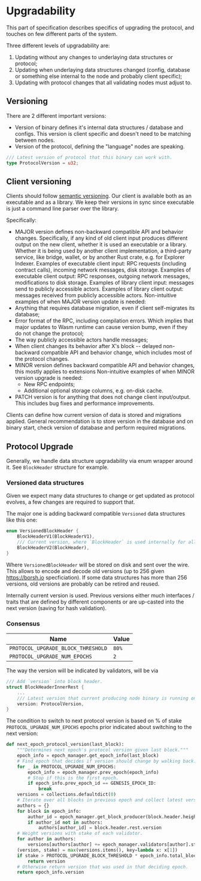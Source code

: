# Upgradability

This part of specification describes specifics of upgrading the protocol, and touches on few different parts of the system.

Three different levels of upgradability are:
1. Updating without any changes to underlaying data structures or protocol;
2. Updating when underlaying data structures changed (config, database or something else internal to the node and probably client specific);
3. Updating with protocol changes that all validating nodes must adjust to.

## Versioning

There are 2 different important versions:
- Version of binary defines it's internal data structures / database and configs. This version is client specific and doesn't need to be matching between nodes.
- Version of the protocol, defining the "language" nodes are speaking.

```rust
/// Latest version of protocol that this binary can work with.
type ProtocolVersion = u32;
```

## Client versioning

Clients should follow [semantic versioning](https://semver.org/). Our client is available both as an executable and as a library. We keep their versions in sync since executable is just a command line parser over the library.

Specifically:
 - MAJOR version defines non-backward compatible API and behavior changes. Specifically, if any kind of old client input produces different output on the new client, whether it is used an executable or a library. Whether it is being used by another client implementation, a third-party service, like bridge, wallet, or by another Rust crate, e.g. for Explorer Indexer. Examples of executable client input: RPC requests (including contract calls), incoming network messages, disk storage. Examples of executable client output: RPC responses, outgoing network messages, modifications to disk storage. Examples of library client input: messages send to publicly accessible actors. Examples of library client output: messages received from publicly accessible actors. Non-intuitive examples of when MAJOR version update is needed:
  - Anything that requires database migration, even if client self-migrates its database;
  - Error format of the RPC, including compilation errors. Which implies that major updates to Wasm runtime can cause version bump, even if they do not change the protocol;
  - The way publicly accessible actors handle messages;
  - When client changes its behavior after X's block -- delayed non-backward compatible API and behavior change, which includes most of the protocol changes.
- MINOR version defines backward compatible API and behavior changes, this mostly applies to extensions Non-intuitive examples of when MINOR version upgrade is needed:
  - New RPC endpoints;
  - Additional optional storage columns, e.g. on-disk cache.
- PATCH version is for anything that does not change client input/output. This includes bug fixes and performance improvements.

Clients can define how current version of data is stored and migrations applied.
General recommendation is to store version in the database and on binary start, check version of database and perform required migrations.

## Protocol Upgrade

Generally, we handle data structure upgradability via enum wrapper around it. See `BlockHeader` structure for example.

### Versioned data structures

Given we expect many data structures to change or get updated as protocol evolves, a few changes are required to support that.

The major one is adding backward compatible `Versioned` data structures like this one:

```rust
enum VersionedBlockHeader {
    BlockHeaderV1(BlockHeaderV1),
    /// Current version, where `BlockHeader` is used internally for all operations.
    BlockHeaderV2(BlockHeader),
}
```

Where `VersionedBlockHeader` will be stored on disk and sent over the wire.
This allows to encode and decode old versions (up to 256 given https://borsh.io specficiation). If some data structures has more than 256 versions, old versions are probably can be retired and reused.

Internally current version is used. Previous versions either much interfaces / traits that are defined by different components or are up-casted into the next version (saving for hash validation).

### Consensus

| Name | Value |
| - | - |
| `PROTOCOL_UPGRADE_BLOCK_THRESHOLD` | `80%` |
| `PROTOCOL_UPGRADE_NUM_EPOCHS` | `2` |

The way the version will be indicated by validators, will be via 

```rust
/// Add `version` into block header.
struct BlockHeaderInnerRest {
    ...
    /// Latest version that current producing node binary is running on.
    version: ProtocolVersion,
}
```

The condition to switch to next protocol version is based on % of stake `PROTOCOL_UPGRADE_NUM_EPOCHS` epochs prior indicated about switching to the next version:

```python
def next_epoch_protocol_version(last_block):
    """Determines next epoch's protocol version given last block."""
    epoch_info = epoch_manager.get_epoch_info(last_block)
    # Find epoch that decides if version should change by walking back.
    for _ in PROTOCOL_UPGRADE_NUM_EPOCHS:
        epoch_info = epoch_manager.prev_epoch(epoch_info)
        # Stop if this is the first epoch.
        if epoch_info.prev_epoch_id == GENESIS_EPOCH_ID:
            break
    versions = collections.defaultdict(0)
    # Iterate over all blocks in previous epoch and collect latest version for each validator.
    authors = {}
    for block in epoch_info:
        author_id = epoch_manager.get_block_producer(block.header.height)
        if author_id not in authors:
            authors[author_id] = block.header.rest.version
    # Weight versions with stake of each validator.
    for author in authors:
        versions[authors[author] += epoch_manager.validators[author].stake
    (version, stake) = max(versions.items(), key=lambda x: x[1])
    if stake > PROTOCOL_UPGRADE_BLOCK_THRESHOLD * epoch_info.total_block_producer_stake:
        return version
    # Otherwise return version that was used in that deciding epoch.
    return epoch_info.version
```
